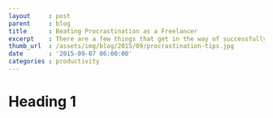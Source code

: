 ```yaml
---
layout     : post
parent     : blog
title      : Beating Procrastination as a Freelancer
excerpt    : There are a few things that get in the way of successfully freelancing, but the biggest one is procrastination.
thumb_url  : /assets/img/blog/2015/09/procrastination-tips.jpg
date       : '2015-09-07 06:00:00'
categories : productivity
---
```


# Heading 1
